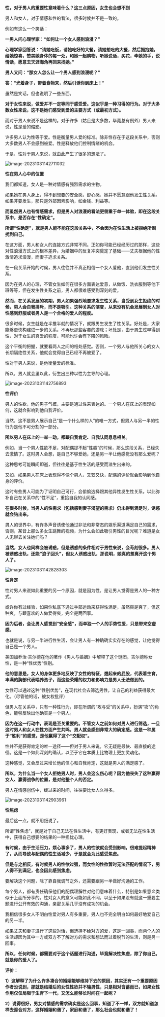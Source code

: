 **性，对于男人的重要性意味着什么？这三点原因，女生也会想不到**





男人和女人，对于情感和性的看法，很多时候并不是一致的。

例如有这么一个笑话：

**一男人问心理学家：“如何让一个女人感到浪漫？”**

**心理学家回答说：“请她吃饭，请她吃好的大餐，请她想吃的大餐，然后拥抱她，给她惊喜，赞美她身体的每一处，和她一起购物，听她说话，买花，牵她的手，说情话，愿意去天涯海角再回来找她。”**



**男人又问：“那女人怎么让一个男人感到浪漫呢？”**

**答：“光着身子，带着食物来，然后引诱你到床上！”**

虽然是笑话，但也说明了一些东西。

**对于女性来说，做爱并不一定等同于感受爱。这似乎是一种习得的行为。对于大多数女性来说，这不是她们感受到爱的主要方式（或最初方式）。**

而对于男人来说不是这样的。对于许多（姑且是大多数，毕竟总有例外）男人来说，性是爱的缩影。



许多男人认为性等于爱。性是衡量男人爱的标准。除非性存在于这段关系中，否则大多数男人不会感到被爱。性是释放他们控制情绪的机会。

于是，性对于男人来说，就由此产生了很多的想法了。

![image-20231031142711032](https://p.ipic.vip/5n7c7s.png)

**性在男人心中的位置**

我们都知道，女人是一种对情感有强烈需求的生物。

如果她在男人身上，得不到想要的安全感，舒心感，她并不愿意跟他发生性关系。如果非要发生，那只是外部因素影响，如金钱、利益等。

**而虽然男人也有情感需求，但是男人对浪漫的看法更侧重于单一体验，即在这段关系中，是否存在“性确定”。**

**所谓“性确定”，就是男人能不能在这段关系中，不会因为在性生活上被拒绝所困扰到自己。**

在这方面，男人和女人的连接方式非常不同。正如你可能已经经历过的那样，这些对性浪漫方式上的根本差异，为婚姻中的反复冲突奠定了基础——丈夫根据他的性激情追求浪漫，而妻子追求关系。



在一段关系开始的时候，男人往往并不真正相信一个女人爱他，直到他们发生性关系。

因为在男人的心理，不管女生如何在很多方面表达爱意，从做饭、洗衣服到等他下班等等，但在发生性关系之前，男人都很难感受到深刻的爱。

**然而，在关系发展的初期，男人如果强烈地要求发生性关系，当受到女生拒绝的时候，男人会自我排斥，而不是吸引。这种关系的演变，从来没有机会发展到女人对性感到舒服或者男人是一个合格的爱人的程度。**



很多时候，女生就是在半推半就的情况下，就跟男生发生了性关系。好处是，大家能够更快构建进一步的关系，不再玩那些客套的游戏；坏处是，由于男生过早得到性，对于女生的真爱的程度，可能也许会有下降的风险。

这个平衡的把握，就要看两人之间的相处感觉。否则，一个男人与他所关心的女人长期隔绝性关系，他就会觉得自己已经不再被爱了。

性对于男人来说，是他衡量爱的标准。



所以，男人就会里以此，衍生出三种以性为主导的心理。



![image-20231031142756893](https://p.ipic.vip/ll4b0v.png)

**性评价**

男人的性欲，他的男子气概，主要是通过性来表达的。一个男人在床上的表现如何，这就会影响到他自我评价。

当然，这不是男人展示自己“是一个什么样的人”的唯一方式，但男人与另一半的性行为是他不可分割的一部分。

**所以男人在床上的一举一动，都跟自我肯定、自我认同息息相关。**

例如，当一个男人性欲不足，对配偶提不起“性趣”的时候，那么这段关系，已经失去激情了。这时男人会想，是自己不够爱她，还是另一半让他感觉没有那么爱呢？

这种思考可能瞬间即逝，但往往是基于性生活的感受而滋生出来的。

又如，如果男人在床上表现得不像个男人，又软又快，配偶的评价就会影响到他自身的评价。



这时有些男人可能为了证明自己可行，会偷偷选择跟其他异性发生性关系，以此弥补自己在关系中的“性不足”，重拾自我的认同感。

**在很多时候，当男人的性需求（包括感到妻子渴望的需求）仍未得到满足时，诱惑就会钻出来。**

男人的世界中，有许多声音诱使他通过非法和非常态的娱乐渠道满足自己的需求，否则，某音上那么多女生跳舞的视频，为什么会如此吸引男性的目光呢？难道是女人无聊去关注她们吗？



**当然，女人也同样会被诱惑，但是诱惑的条件相对于男性来说，会苛刻很多。男人被诱惑出轨，还能“浪子回头”，但女人诱惑出轨，那说明，她真的想离开这个男人了。**



![image-20231031142828303](https://p.ipic.vip/tjbjpl.png)

**性肯定**

性对男人来说如此重要的另一个原因，就是因为性，是让男人觉得是男人的一种方式。

或许你有过经验，如果你私底下通过手部运动来获得性满足，虽然爽是爽了，但这种爽，与跟喜欢的人做爱得爽，完全是两回事。

**因为后者，会让男人感觉到“安全感”，而单独一个人的手势性爱，只是带来空虚感。**

也就是说，与另一半进行性生活，会让男人有一种确确实实存在的感觉，让他觉得自己是一个男人。



美国加乔治·吉尔德在他的著作《男人与婚姻》中解释了这个谜团。吉尔德称女性，是一种“性优势”性别。

**他的意思是，女人的身体更多地反映了女性的特征，翘起来的屁股，代表着生育，丰满的胸部代表喂养孩子，而这些荣耀的权力和影响力是男人无法做到的。**

女性可以通过这种“性别优势”，在现代社会去筛选男性，让自己的利益获得最大化。（尽管他的话，被女权批评）

但男人在关系中，只有一种性行为，即在所谓的“攻与受”的关系中，扮演“攻”的角色，能够反映出他确实是一个男人。



**因为在这一行动中，表现是至关重要的。不管女人之前如何对男人进行筛选，一旦这时男人和女人在性方面产生共鸣，男人就会感到非常大的确定感。这是一种属于“胜利”的感觉，是他赢得了这个“交配权”。**

性并不是获得肯定的唯一途径——但对于男人来说，它无疑是最快、最直接的途径。这是一个如此深刻的确认，以至于它在本质上比物理上更加灵魂化。



这种感觉，又会反过来增长他的信心和自我肯定，这就是男人的满足感了。

**所以，为什么当一个女人拒绝男人时，男人会这么伤心呢？因为他丧失了这种赢得女人、赢得战争的位置，是对他整个人的否定。**

男人在情感创伤中，缓过来的时间，往往要比女人久得多。



![image-20231031142903961](https://p.ipic.vip/f0o33k.png)

**性焦虑**

最后这一点，就不用细说了。

所谓“性焦虑”，就是对于自己无法在性生活中，有更好表现，或者无法在性生活中，获得自己想要的结果的一种担忧心理。

**有时候，由于生活压力，烦心事多了，男人的性欲就会受到影响，很难提起精神了，从而导致与配偶的性生活减少，于是就会为此感受焦虑。**

**但是与之相反，有时候男人的性欲过强，而女性的性欲暂时无法匹配的情况下，男人得不到满足，也会因此感到焦虑。**

要解决这个问题，除了靠自我调节之外，还需要跟另一半做好沟通的工作。

每个男人，都有责任确保他们的配偶理解性对他们意味着什么，特别是如果意义类似于上面所分享的。性对女人的意义可能如此不同，以至于如果没有就这一重要主题进行公开有效的沟通，亲密关系几乎没有成功的机会。



我相信很多女人不明白性爱对男人有多重要，男人也不完全明白如何最好地爱自己的另一半。

如果丈夫和妻子进行了这些对话，但选择不给对方的爱，这是一回事，而两个人的生活却因为其中一方或双方不了解对方的需求和想法而过着脱节的生活，则是另一回事。

**所以，任何时候，都需要对于这个话题进行沟通，毕竟解决性焦虑，除了你自己，就是你的爱人了。**





**评价：**

**1）这解释了为什么许多凑合的婚姻能够维持下去的原因，其实还有一个重要原因作者没说到，那就是结婚后的女性性欲并不输男性，只是相对含蓄而已，如果女性作用仅仅局限于生育下一代，又怎么能够长时间在一起呢？**



**2）说得很好，男女对情感的需求确实是这么回事，知道了不一样，双方就知道怎样去迎合对方，这样婚姻和谐了，家庭和谐了，那么社会也就和谐了！**
